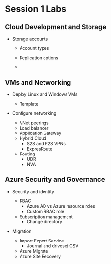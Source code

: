 # Session 1 Labs

## Cloud Development and Storage

* Storage accounts
  * Account types
  * Replication options

  *
## VMs and Networking

* Deploy Linux and Windows VMs
  * Template

* Configure networking
  * VNet peerings
  * Load balancer
  * Application Gateway
  * Hybrid Cloud
    * S2S and P2S VPNs
    * ExpresRoute
  * Routing
    * UDR
    * NVA

## Azure Security and Governance

* Security and identity
  * RBAC
    * Azure AD vs Azure resource roles
    * Custom RBAC role
  * Subscription management
    * Change directory



* Migration
  * Import Export Service
    * Journal and driveset CSV
  * Azure Migrate
  * Azure Site Recovery
